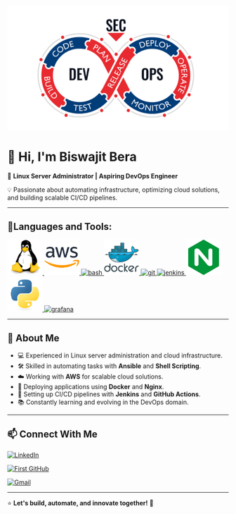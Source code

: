 ![image](https://github.com/LearnWithBiswajit/LearnWithBiswajit/blob/main/Banner.gif)

# 👋 Hi, I'm Biswajit Bera

🚀 **Linux Server Administrator | Aspiring DevOps Engineer**

💡 Passionate about automating infrastructure, optimizing cloud solutions, and building scalable CI/CD pipelines.

---
<!--
## 🔧 Tech Stack

![Linux](https://img.shields.io/badge/Linux-FCC624?style=for-the-badge&logo=linux&logoColor=black)
![Ansible](https://img.shields.io/badge/Ansible-EE0000?style=for-the-badge&logo=ansible&logoColor=white)
![AWS](https://img.shields.io/badge/AWS-FF9900?style=for-the-badge&logo=amazonaws&logoColor=white)
![Git](https://img.shields.io/badge/Git-F05032?style=for-the-badge&logo=git&logoColor=white)
![GitHub](https://img.shields.io/badge/GitHub-181717?style=for-the-badge&logo=github&logoColor=white)
![Docker](https://img.shields.io/badge/Docker-2496ED?style=for-the-badge&logo=docker&logoColor=white)
![Jenkins](https://img.shields.io/badge/Jenkins-D24939?style=for-the-badge&logo=jenkins&logoColor=white)
![Nginx](https://img.shields.io/badge/Nginx-009639?style=for-the-badge&logo=nginx&logoColor=white)
![Python](https://img.shields.io/badge/Python-3776AB?style=for-the-badge&logo=python&logoColor=white)
![Shell Scripting](https://img.shields.io/badge/Shell_Scripting-4EAA25?style=for-the-badge&logo=gnu-bash&logoColor=white)
-->

<h2 align="left">🔧Languages and Tools:</h2>
<p align="left">
  <a href="https://www.linux.org/" target="_blank" rel="noreferrer">
    <img src="https://raw.githubusercontent.com/devicons/devicon/master/icons/linux/linux-original.svg" alt="linux" width="80" height="80"/>
  </a>
  <a href="https://aws.amazon.com" target="_blank" rel="noreferrer">
    <img src="https://raw.githubusercontent.com/devicons/devicon/master/icons/amazonwebservices/amazonwebservices-original-wordmark.svg" alt="aws" width="80" height="80"/>
  </a>
  <a href="https://www.gnu.org/software/bash/" target="_blank" rel="noreferrer">
    <img src="https://www.vectorlogo.zone/logos/gnu_bash/gnu_bash-icon.svg" alt="bash" width="80" height="80"/>
  </a>
  <a href="https://www.docker.com/" target="_blank" rel="noreferrer">
    <img src="https://raw.githubusercontent.com/devicons/devicon/master/icons/docker/docker-original-wordmark.svg" alt="docker" width="80" height="80"/>
  </a>
  <a href="https://git-scm.com/" target="_blank" rel="noreferrer">
    <img src="https://www.vectorlogo.zone/logos/git-scm/git-scm-icon.svg" alt="git" width="80" height="80"/>
  </a>
  <a href="https://www.jenkins.io" target="_blank" rel="noreferrer">
    <img src="https://www.vectorlogo.zone/logos/jenkins/jenkins-icon.svg" alt="jenkins" width="80" height="80"/>
  </a>
  <a href="https://www.nginx.com" target="_blank" rel="noreferrer">
    <img src="https://raw.githubusercontent.com/devicons/devicon/master/icons/nginx/nginx-original.svg" alt="nginx" width="80" height="80"/>
  </a>
  <a href="https://www.python.org" target="_blank" rel="noreferrer">
    <img src="https://raw.githubusercontent.com/devicons/devicon/master/icons/python/python-original.svg" alt="python" width="80" height="80"/>
  </a>
  <a href="https://grafana.com" target="_blank" rel="noreferrer">
    <img src="https://www.vectorlogo.zone/logos/grafana/grafana-icon.svg" alt="grafana" width="80" height="80"/>
  </a>
</p>


---

## 📜 About Me

- 💻 Experienced in Linux server administration and cloud infrastructure.
- 🛠️ Skilled in automating tasks with **Ansible** and **Shell Scripting**.
- ☁️ Working with **AWS** for scalable cloud solutions.
- 🐳 Deploying applications using **Docker** and **Nginx**.
- 🔧 Setting up CI/CD pipelines with **Jenkins** and **GitHub Actions**.
- 📚 Constantly learning and evolving in the DevOps domain.

---
<!--
## 📂 GitHub Stats

![GitHub Streak](https://github-readme-streak-stats.herokuapp.com?user=LearnWithBiswajit&theme=dark&hide_border=true)

![Top Langs](https://github-readme-stats.vercel.app/api/top-langs/?username=LearnWithBiswajit&layout=compact&theme=radical)

![GitHub Stats](https://github-readme-stats.vercel.app/api?username=LearnWithBiswajit&show_icons=true&theme=radical)

---
-->
## 📫 Connect With Me

[![LinkedIn](https://img.shields.io/badge/LinkedIn-0A66C2?style=for-the-badge&logo=linkedin&logoColor=white)](https://www.linkedin.com/in/your-profile)

[![First GitHub](https://img.shields.io/badge/GitHub-181717?style=for-the-badge&logo=github&logoColor=white)](https://github.com/Munnacs2024)
<!--[![Twitter](https://img.shields.io/badge/Twitter-1DA1F2?style=for-the-badge&logo=twitter&logoColor=white)](https://twitter.com/your-profile)-->
[![Gmail](https://img.shields.io/badge/Gmail-D14836?style=for-the-badge&logo=gmail&logoColor=white)](mailto:biswajitbera377@gmail.com)

---

⭐ **Let's build, automate, and innovate together!** 🚀
